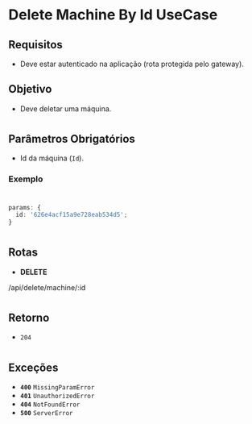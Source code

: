 # Delete Machine By Id UseCase

## Requisitos

- Deve estar autenticado na aplicação (rota protegida pelo gateway).

## Objetivo

- Deve deletar uma máquina.

#

## Parâmetros Obrigatórios

- Id da máquina (`Id`).

### Exemplo

#

```typescript
params: {
  id: '626e4acf15a9e728eab534d5';
}
```

#

## Rotas

- **DELETE**

/api/delete/machine/:id

#

## Retorno

- `204`

#

## Exceções

- **`400`** `MissingParamError`
- **`401`** `UnauthorizedError`
- **`404`** `NotFoundError`
- **`500`** `ServerError`
